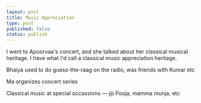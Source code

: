 ```yaml
---
layout: post
title: Music Appreciation
type: post
published: false
status: publish
---
```

I went to Apoorvaa's concert, and she talked about her classical musical heritage.
I have what I'd call a classical music appreciation heritage.

Bhaiya used to do guess-the-raag on the radio, was friends with Kumar etc

Ma organizes concert series

Classical music at special occassions — jiji Pooja, mamma munja, etc

